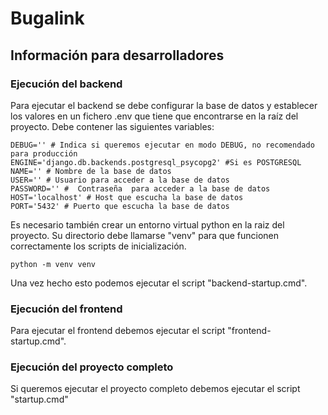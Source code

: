 # Bugalink
## Información para desarrolladores
### Ejecución del backend
Para ejecutar el backend se debe configurar la base de datos y establecer los valores en un fichero .env que tiene que encontrarse en la raíz del proyecto. Debe contener las siguientes variables:
```
DEBUG='' # Indica si queremos ejecutar en modo DEBUG, no recomendado para producción
ENGINE='django.db.backends.postgresql_psycopg2' #Si es POSTGRESQL
NAME='' # Nombre de la base de datos
USER='' # Usuario para acceder a la base de datos
PASSWORD='' #  Contraseña  para acceder a la base de datos
HOST='localhost' # Host que escucha la base de datos
PORT='5432' # Puerto que escucha la base de datos
```

Es necesario también crear un entorno virtual python en la raiz del proyecto. Su directorio debe llamarse "venv" para que funcionen correctamente los scripts de inicialización.
```
python -m venv venv
```
Una vez hecho esto podemos ejecutar el script "backend-startup.cmd".
### Ejecución del frontend
Para ejecutar el frontend debemos ejecutar el script "frontend-startup.cmd".
### Ejecución del proyecto completo
Si queremos ejecutar el proyecto completo debemos ejecutar el script "startup.cmd"
